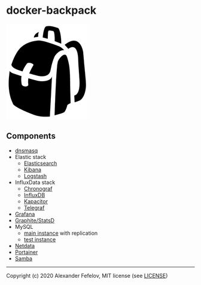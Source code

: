 # docker-backpack

![Backpack](assets/backpack_2551.png)

## Components

- [dnsmasq](dnsmasq)
- Elastic stack
    - [Elasticsearch](elastic/elasticsearch)
    - [Kibana](elastic/kibana)
    - [Logstash](elastic/logstash)
- InfluxData stack
    - [Chronograf](influxdata/chronograf)
    - [InfluxDB](influxdata/influxdb)
    - [Kapacitor](influxdata/kapacitor)
    - [Telegraf](influxdata/telegraf)
- [Grafana](grafana)
- [Graphite/StatsD](graphite-statsd)
- MySQL
    - [main instance](mysql/main) with replication
    - [test instance](mysql/test)
- [Netdata](netdata)
- [Portainer](portainer)
- [Samba](samba)

---

Copyright (c) 2020 Alexander Fefelov, MIT license (see [LICENSE](LICENSE))
